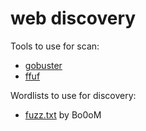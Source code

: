 # web discovery

Tools to use for scan:

* [gobuster](https://github.com/OJ/gobuster)
* [ffuf](https://github.com/ffuf/ffuf)

Wordlists to use for discovery:

* [fuzz.txt](http://bo0om.ru/fuzz.txt) by Bo0oM
